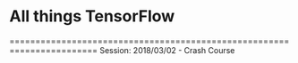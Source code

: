 # All things TensorFlow
=======================================================================
Session: 2018/03/02 - Crash Course
